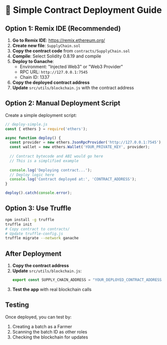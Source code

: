 # 🚀 Simple Contract Deployment Guide

## Option 1: Remix IDE (Recommended)

1. **Go to Remix IDE**: https://remix.ethereum.org/
2. **Create new file**: `SupplyChain.sol`
3. **Copy the contract code** from `contracts/SupplyChain.sol`
4. **Compile**: Select Solidity 0.8.19 and compile
5. **Deploy to Ganache**:
   - Environment: "Injected Web3" or "Web3 Provider"
   - RPC URL: `http://127.0.0.1:7545`
   - Chain ID: 1337
6. **Copy the deployed contract address**
7. **Update** `src/utils/blockchain.js` with the contract address

## Option 2: Manual Deployment Script

Create a simple deployment script:

```javascript
// deploy-simple.js
const { ethers } = require('ethers');

async function deploy() {
  const provider = new ethers.JsonRpcProvider('http://127.0.0.1:7545');
  const wallet = new ethers.Wallet('YOUR_PRIVATE_KEY', provider);
  
  // Contract bytecode and ABI would go here
  // This is a simplified example
  
  console.log('Deploying contract...');
  // Deploy logic here
  console.log('Contract deployed at:', 'CONTRACT_ADDRESS');
}

deploy().catch(console.error);
```

## Option 3: Use Truffle

```bash
npm install -g truffle
truffle init
# Copy contract to contracts/
# Update truffle-config.js
truffle migrate --network ganache
```

## After Deployment

1. **Copy the contract address**
2. **Update** `src/utils/blockchain.js`:
   ```javascript
   export const SUPPLY_CHAIN_ADDRESS = "YOUR_DEPLOYED_CONTRACT_ADDRESS_HERE";
   ```
3. **Test the app** with real blockchain calls

## Testing

Once deployed, you can test by:
1. Creating a batch as a Farmer
2. Scanning the batch ID as other roles
3. Checking the blockchain for updates
